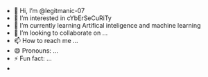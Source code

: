 - 👋 Hi, I’m @legitmanic-07
- 👀 I’m interested in cYbErSeCuRiTy
- 🌱 I’m currently learning Artifical inteligence and machine learning
- 💞️ I’m looking to collaborate on ...
- 📫 How to reach me ...
- 😄 Pronouns: ...
- ⚡ Fun fact: ...
- 
<!---
legitmanic-07/legitmanic-07 is a ✨ special ✨ repository because its `README.md` (this file) appears on your GitHub profile.
You can click the Preview link to take a look at your changes.
--->
